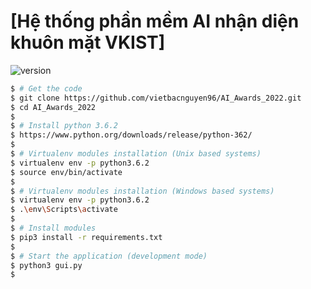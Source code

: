 # [Hệ thống phần mềm AI nhận diện khuôn mặt VKIST] 

 ![version](https://img.shields.io/badge/version-1.0.0-blue.svg) 

```bash
$ # Get the code
$ git clone https://github.com/vietbacnguyen96/AI_Awards_2022.git
$ cd AI_Awards_2022
$
$ # Install python 3.6.2
$ https://www.python.org/downloads/release/python-362/
$
$ # Virtualenv modules installation (Unix based systems)
$ virtualenv env -p python3.6.2
$ source env/bin/activate
$
$ # Virtualenv modules installation (Windows based systems)
$ virtualenv env -p python3.6.2
$ .\env\Scripts\activate
$
$ # Install modules
$ pip3 install -r requirements.txt
$
$ # Start the application (development mode)
$ python3 gui.py
$
```